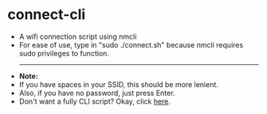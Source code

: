 # connect-cli
<ul>
<li>A wifi connection script using nmcli
<li>For ease of use, type in "sudo ./connect.sh" because nmcli requires sudo privileges to function. 
<hr>
<li><b>Note:</b>
  <li>If you have spaces in your SSID, this should be more lenient.
  <li>Also, if you have no password, just press Enter.
  <li>Don't want a fully CLI script? Okay, click <a href="https://github.com/zzzacL/connect">here</a>.
</ul>
